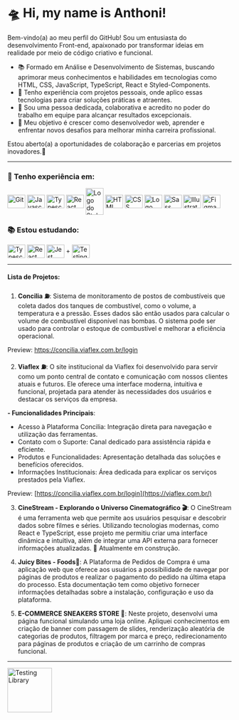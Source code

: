 # 🛸 Hi, my name is Anthoni!

Bem-vindo(a) ao meu perfil do GitHub! Sou um entusiasta do desenvolvimento Front-end, apaixonado por transformar ideias em realidade por meio de código criativo e funcional.
  
-   📚 Formado em Análise e Desenvolvimento de Sistemas, buscando aprimorar meus conhecimentos e habilidades em tecnologias como HTML, CSS, JavaScript, TypeScript, React e Styled-Components.
-   🚀 Tenho experiência com projetos pessoais, onde aplico essas tecnologias para criar soluções práticas e atraentes.
-   🤝 Sou uma pessoa dedicada, colaborativa e acredito no poder do trabalho em equipe para alcançar resultados excepcionais.
-   🌱 Meu objetivo é crescer como desenvolvedor web, aprender e enfrentar novos desafios para melhorar minha carreira profissional.

Estou aberto(a) a oportunidades de colaboração e parcerias em projetos inovadores.🚀

<hr/>

### 🚀 Tenho experiência em:

<div style="display: inline_block">
 <img align="center"  alt="Git" height="30" width="40" src="https://cdn.jsdelivr.net/gh/devicons/devicon/icons/git/git-original.svg" />
<img  align="center" alt="Javascript" height="30" width="40" src="https://cdn.jsdelivr.net/gh/devicons/devicon/icons/javascript/javascript-original.svg" />
<img  align="center" alt="Typescript" height="30" width="40" src="https://cdn.jsdelivr.net/gh/devicons/devicon/icons/typescript/typescript-original.svg" />
<img align="center" alt="React" height="30" width="40" src="https://cdn.jsdelivr.net/gh/devicons/devicon/icons/react/react-original.svg" />
 <img align="center" alt="Logo do Styled Components" height="60" width="40" src="https://cdn.sanity.io/images/djtlwm1o/production/cd48e3fba521deb47078ea36b7073e2f0e511af7-257x286.png">
  <img align="center" alt="HTML" height="30" width="40"  src="https://cdn.jsdelivr.net/gh/devicons/devicon/icons/html5/html5-original.svg" />
 <img  align="center" alt="CSS" height="30" width="40"  src="https://cdn.jsdelivr.net/gh/devicons/devicon/icons/css3/css3-original.svg" />
 <img align="center" alt="Logo Bootstrap" height="30" width="40" src="https://getbootstrap.com/docs/5.2/assets/brand/bootstrap-logo-shadow.png">
 <img align="center" alt="Sass" height="30" width="40" src="https://cdn.jsdelivr.net/gh/devicons/devicon/icons/sass/sass-original.svg" />
<img align="center" alt="Illustrator" height="30" width="40" src="https://cdn.jsdelivr.net/gh/devicons/devicon/icons/illustrator/illustrator-plain.svg" />
 <img align="center"  alt="Figma" height="30" width="40" src="https://cdn.jsdelivr.net/gh/devicons/devicon/icons/figma/figma-original.svg" />

</div>
   
### 📚 Estou estudando:

<div style="display: inline_block">
 <img  align="center" alt="Typescript" height="30" width="40" src="https://cdn.jsdelivr.net/gh/devicons/devicon/icons/typescript/typescript-original.svg" />
 <img align="center" alt="React" height="30" width="40" src="https://cdn.jsdelivr.net/gh/devicons/devicon/icons/react/react-original.svg" />
<img align="center" alt="Jest" height="30" width="40" src="https://cdn.jsdelivr.net/gh/devicons/devicon/icons/jest/jest-plain.svg" /> +
   <img align="center" alt="Testing Library" height="30" width="40" src="https://testing-library.com/img/octopus-64x64.png" />       

</div>
 
 <hr/>

 
#### Lista de Projetos:
1. **Concilia ⛽**: Sistema de monitoramento de postos de combustíveis que coleta dados dos tanques de combustível, como o volume, a temperatura e a pressão. Esses dados são então usados para calcular o volume de combustível disponível nas bombas. O sistema pode ser usado para controlar o estoque de combustível e melhorar a eficiência operacional.

Preview: https://concilia.viaflex.com.br/login

2. **Viaflex ⛽**: O site institucional da Viaflex foi desenvolvido para servir como um ponto central de contato e comunicação com nossos clientes atuais e futuros. Ele oferece uma interface moderna, intuitiva e funcional, projetada para atender às necessidades dos usuários e destacar os serviços da empresa.

**- Funcionalidades Principais**:
  - Acesso à Plataforma Concilia: Integração direta para navegação e utilização das ferramentas.
  - Contato com o Suporte: Canal dedicado para assistência rápida e eficiente.
  - Produtos e Funcionalidades: Apresentação detalhada das soluções e benefícios oferecidos.
  - Informações Institucionais: Área dedicada para explicar os serviços prestados pela Viaflex.

Preview: [https://concilia.viaflex.com.br/login](https://viaflex.com.br/)

3.  **CineStream - Explorando o Universo Cinematográfico 🎬**: O CineStream é uma ferramenta web que permite aos usuários pesquisar e descobrir dados sobre filmes e séries. Utilizando tecnologias modernas, como React e TypeScript, esse projeto me permitiu criar uma interface dinâmica e intuitiva, além de integrar uma API externa para fornecer informações atualizadas. 🚧 Atualmente em construção.

4.  **Juicy Bites - Foods🍔**: A Plataforma de Pedidos de Compra é uma aplicação web que oferece aos usuários a possibilidade de navegar por páginas de produtos e realizar o pagamento do pedido na última etapa do processo. Esta documentação tem como objetivo fornecer informações detalhadas sobre a instalação, configuração e uso da plataforma.

5. **E-COMMERCE SNEAKERS STORE 👟**: Neste projeto, desenvolvi uma página funcional simulando uma loja online. Apliquei conhecimentos em criação de banner com passagem de slides, renderização aleatória de categorias de produtos, filtragem por marca e preço, redirecionamento para páginas de produtos e criação de um carrinho de compras funcional.

<hr/>

 <div style="display: inline_block">
   <a href="https://www.linkedin.com/in/anthoni-broering-dos-santos/" target="_blank"><img align="center"  alt="Testing Library" height="100" src="https://cdn.jsdelivr.net/gh/devicons/devicon/icons/linkedin/linkedin-original-wordmark.svg"></a>
 </div>
